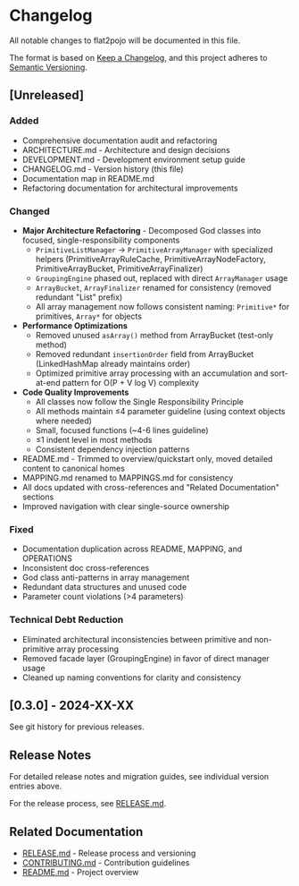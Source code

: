 # Changelog

All notable changes to flat2pojo will be documented in this file.

The format is based on [Keep a Changelog](https://keepachangelog.com/en/1.0.0/),
and this project adheres to [Semantic Versioning](https://semver.org/spec/v2.0.0.html).

## [Unreleased]

### Added
- Comprehensive documentation audit and refactoring
- ARCHITECTURE.md - Architecture and design decisions
- DEVELOPMENT.md - Development environment setup guide
- CHANGELOG.md - Version history (this file)
- Documentation map in README.md
- Refactoring documentation for architectural improvements

### Changed
- **Major Architecture Refactoring** - Decomposed God classes into focused, single-responsibility components
  - `PrimitiveListManager` → `PrimitiveArrayManager` with specialized helpers (PrimitiveArrayRuleCache, PrimitiveArrayNodeFactory, PrimitiveArrayBucket, PrimitiveArrayFinalizer)
  - `GroupingEngine` phased out, replaced with direct `ArrayManager` usage
  - `ArrayBucket`, `ArrayFinalizer` renamed for consistency (removed redundant "List" prefix)
  - All array management now follows consistent naming: `Primitive*` for primitives, `Array*` for objects
- **Performance Optimizations**
  - Removed unused `asArray()` method from ArrayBucket (test-only method)
  - Removed redundant `insertionOrder` field from ArrayBucket (LinkedHashMap already maintains order)
  - Optimized primitive array processing with an accumulation and sort-at-end pattern for O(P + V log V) complexity
- **Code Quality Improvements**
  - All classes now follow the Single Responsibility Principle
  - All methods maintain ≤4 parameter guideline (using context objects where needed)
  - Small, focused functions (~4-6 lines guideline)
  - ≤1 indent level in most methods
  - Consistent dependency injection patterns
- README.md - Trimmed to overview/quickstart only, moved detailed content to canonical homes
- MAPPING.md renamed to MAPPINGS.md for consistency
- All docs updated with cross-references and "Related Documentation" sections
- Improved navigation with clear single-source ownership

### Fixed
- Documentation duplication across README, MAPPING, and OPERATIONS
- Inconsistent doc cross-references
- God class anti-patterns in array management
- Redundant data structures and unused code
- Parameter count violations (>4 parameters)

### Technical Debt Reduction
- Eliminated architectural inconsistencies between primitive and non-primitive array processing
- Removed facade layer (GroupingEngine) in favor of direct manager usage
- Cleaned up naming conventions for clarity and consistency

## [0.3.0] - 2024-XX-XX

See git history for previous releases.

## Release Notes

For detailed release notes and migration guides, see individual version entries above.

For the release process, see [RELEASE.md](RELEASE.md).

## Related Documentation

- [RELEASE.md](RELEASE.md) - Release process and versioning
- [CONTRIBUTING.md](CONTRIBUTING.md) - Contribution guidelines
- [README.md](README.md) - Project overview
